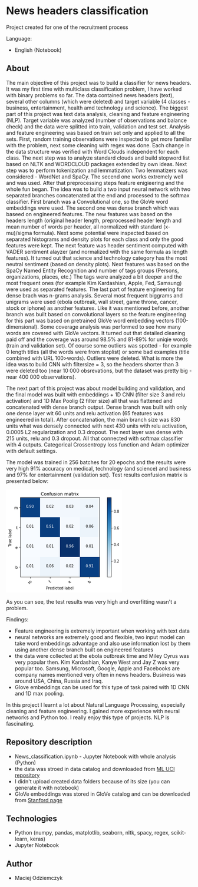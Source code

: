 # News headers classification
Project created for one of the recruitment process

Language:
 * English (Notebook)


## About 
The main objective of this project was to build a classifier for news headers. It was my first time with multiclass classification problem, I have worked with binary problems so far. The data contained news headers (text), several other columns (which were deleted) and target variable (4 classes - business, entertainment, health amd technology and science). The biggest part of this project was text data analysis, cleaning and feature engineering (NLP). Target variable was analyzed (number of observations and balance check) and the data were splitted into train, validation and test set. Analysis and feature engineering was based on train set only and applied to all the sets. First, random training observations were inspected to get more familiar with the problem, next some cleaning with regex was done. Each change in the data structure was verified with Word Clouds independent for each class. The next step was to analyze standard clouds and build stopword list based on NLTK and WORDCLOUD packages extended by own ideas. Next step was to perform tokenization and lemmatization. Two lemmatizers was considered - WordNet and SpaCy. The secend one works extremely well and was used. After that preprocessing steps feature enigieering and the whole fun began. The idea was to build a two input neural network with two separated branches concatenated at the end and processed to the softmax classifier. First branch was a Convolutional one, so the GloVe word embeddings were used. The second one was dense branch which was baseed on engineered features. The new features was based on the headers length (original header length, preprocessed header length and mean number of words per header, all normalized with standard (x-mu)/sigma formula). Next some potential were inspected based on separated histograms and density plots for each class and only the good features were kept. The next feature was header sentiment computed with VADER sentiment alayzer (and normalized with the same formula as length features). It turned out that science and technology category has the most neutral sentiment (based on density plots). Next features was based on the SpaCy Named Entity Recognition and number of tags groups (Persons, organizations, places, etc.) The tags were analyzed a bit deeper and the most frequent ones (for example Kim Kardashian, Apple, Fed, Samsung) were used as separated features. The last part of feature engineering for dense brach was n-grams analysis. Several most frequent biggrams and unigrams were used (ebola outbreak, wall street, game throne, cancer, stock or iphone) as another features. Like it was mentioned before, another branch was built based on convolutional layers so the feature engineering for this part was based on pretrained GloVe word embedding vectors (100-dimensional). Some coverage analysis was performed to see how many words are covered with GloVe vectors. It turned out that detailed cleaning paid off and the coverage was around 98.5% and 81-89% for uniqie words (train and validation set). Of course some outliers was spotted - for example 0 length titles (all the words were from stoplist) or some bad examples (title combined with URL 100>words). Outliers were deleted. What is more the idea was to build CNN with filtersize = 3, so the headers shorter than 3 were deleted too (near 10 000 obsrevations, but the dataset was pretty big - near 400 000 observations).

The next part of this project was about model building and validation, and the final model was built with embeddings + 1D CNN (filter size 3 and relu activation) and 1D Max Poolig (2 filter size) all that was flattened and concatenated with dense branch output. Dense branch was built with only one dense layer wit 60 units and relu activation (65 features was engineered in total). After concatenation, the main branch size was 830 units what was densely connected with next 430 units with relu activation, 0.0005 L2 regularization and 0.3 dropout. The next layer was dense with 215 units, relu and 0.3 dropout. All that connected with softmax classifier with 4 outputs. Categorical Crossentropy loss function and Adam optimizer with default settings.

The model was trained in 256 batches for 20 epochs and the results were very high 91% accuracy on medical, technology (and science) and business and 97% for entertainment (validation set). Test results confusion matrix is presented below:

![](https://raw.githubusercontent.com/maciejodziemczyk/news-headers-classification/main/confusion_matrix.png)

As you can see, the test results was very high and overfitting wasn't a problem.

Findings:
 - Feature engineering is extremely important when working with text data
 - neural networks are extremely good and flexible, two input model can take word embeddings advantage and also use information lost by them using another dense branch built on engineered features
 - the data were collected at the ebola outbreak time and Miley Cyrus was very popular then. Kim Kardashian, Kanye West and Jay Z was very popular too. Samsung, Microsoft, Google, Apple and Facebooks are company names mentioned very often in news headers. Business was around USA, China, Russia and Iraq.
 - Glove embeddings can be used for this type of task paired with 1D CNN and 1D max pooling.

In this project I learnt a lot about Natural Language Processing, especially cleaning and feature engineering. I gained more experience with neural networks and Python too. I really enjoy this type of projects. NLP is fascinating.

## Repository description
 - News_classification.ipynb - Jupyter Notebook with whole analysis (Python)
 - the data was stroed in data catalog and downloaded from [ML UCI repository](http://archive.ics.uci.edu/ml/datasets/News+Aggregator)
 - I didn't upload created data folders because of its size (you can generate it with notebook)
 - GloVe embeddings was stored in GloVe catalog and can be downloaded from [Stanford page](https://nlp.stanford.edu/projects/glove/)

## Technologies
 - Python (numpy, pandas, matplotlib, seaborn, nltk, spacy, regex, scikit-learn, keras)
 - Jupyter Notebook

## Author
 - Maciej Odziemczyk

